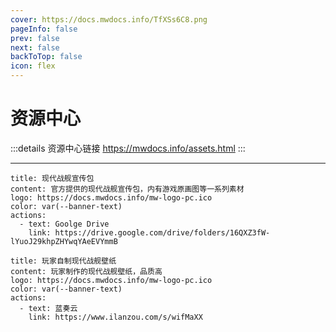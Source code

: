 ```yaml
---
cover: https://docs.mwdocs.info/TfXSs6C8.png
pageInfo: false
prev: false
next: false
backToTop: false
icon: flex
---
```


# 资源中心

:::details 资源中心链接
https://mwdocs.info/assets.html
:::

---

```component VPBanner
title: 现代战舰宣传包
content: 官方提供的现代战舰宣传包，内有游戏原画图等一系列素材
logo: https://docs.mwdocs.info/mw-logo-pc.ico
color: var(--banner-text)
actions:
  - text: Goolge Drive
    link: https://drive.google.com/drive/folders/16QXZ3fW-lYuoJ29khpZHYwqYAeEVYmmB
```

```component VPBanner
title: 玩家自制现代战舰壁纸
content: 玩家制作的现代战舰壁纸，品质高
logo: https://docs.mwdocs.info/mw-logo-pc.ico
color: var(--banner-text)
actions:
  - text: 蓝奏云
    link: https://www.ilanzou.com/s/wifMaXX
```
